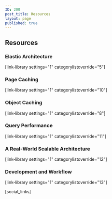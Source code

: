 ```yaml
---
ID: 200
post_title: Resources
layout: page
published: true
---
```


## Resources  

### Elastic Architecture
[link-library settings="1" categorylistoverride="5"] 

### Page Caching
[link-library settings="1" categorylistoverride="10"] 

### Object Caching
[link-library settings="1" categorylistoverride="8"] 

### Query Performance
[link-library settings="1" categorylistoverride="11"] 

### A Real-World Scalable Architecture
[link-library settings="1" categorylistoverride="12"] 

### Development and Workflow
[link-library settings="1" categorylistoverride="13"]  

<!---
Do not edit below this line. Automatically pulls in resources.
-->

[social_links]
